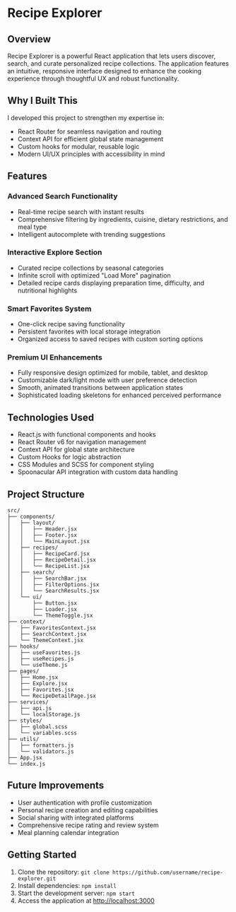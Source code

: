 # Recipe Explorer

## Overview

Recipe Explorer is a powerful React application that lets users discover, search, and curate personalized recipe collections. The application features an intuitive, responsive interface designed to enhance the cooking experience through thoughtful UX and robust functionality.

## Why I Built This

I developed this project to strengthen my expertise in:

- React Router for seamless navigation and routing
- Context API for efficient global state management
- Custom hooks for modular, reusable logic
- Modern UI/UX principles with accessibility in mind

## Features

### Advanced Search Functionality

- Real-time recipe search with instant results
- Comprehensive filtering by ingredients, cuisine, dietary restrictions, and meal type
- Intelligent autocomplete with trending suggestions

### Interactive Explore Section

- Curated recipe collections by seasonal categories
- Infinite scroll with optimized "Load More" pagination
- Detailed recipe cards displaying preparation time, difficulty, and nutritional highlights

### Smart Favorites System

- One-click recipe saving functionality
- Persistent favorites with local storage integration
- Organized access to saved recipes with custom sorting options

### Premium UI Enhancements

- Fully responsive design optimized for mobile, tablet, and desktop
- Customizable dark/light mode with user preference detection
- Smooth, animated transitions between application states
- Sophisticated loading skeletons for enhanced perceived performance

## Technologies Used

- React.js with functional components and hooks
- React Router v6 for navigation management
- Context API for global state architecture
- Custom Hooks for logic abstraction
- CSS Modules and SCSS for component styling
- Spoonacular API integration with custom data handling

## Project Structure

```
src/
├── components/
│   ├── layout/
│   │   ├── Header.jsx
│   │   ├── Footer.jsx
│   │   └── MainLayout.jsx
│   ├── recipes/
│   │   ├── RecipeCard.jsx
│   │   ├── RecipeDetail.jsx
│   │   └── RecipeList.jsx
│   ├── search/
│   │   ├── SearchBar.jsx
│   │   ├── FilterOptions.jsx
│   │   └── SearchResults.jsx
│   └── ui/
│       ├── Button.jsx
│       ├── Loader.jsx
│       └── ThemeToggle.jsx
├── context/
│   ├── FavoritesContext.jsx
│   ├── SearchContext.jsx
│   └── ThemeContext.jsx
├── hooks/
│   ├── useFavorites.js
│   ├── useRecipes.js
│   └── useTheme.js
├── pages/
│   ├── Home.jsx
│   ├── Explore.jsx
│   ├── Favorites.jsx
│   └── RecipeDetailPage.jsx
├── services/
│   ├── api.js
│   └── localStorage.js
├── styles/
│   ├── global.scss
│   └── variables.scss
├── utils/
│   ├── formatters.js
│   └── validators.js
├── App.jsx
└── index.js
```

## Future Improvements

- User authentication with profile customization
- Personal recipe creation and editing capabilities
- Social sharing with integrated platforms
- Comprehensive recipe rating and review system
- Meal planning calendar integration

## Getting Started

1. Clone the repository: `git clone https://github.com/username/recipe-explorer.git`
2. Install dependencies: `npm install`
3. Start the development server: `npm start`
4. Access the application at [http://localhost:3000](http://localhost:3000)
